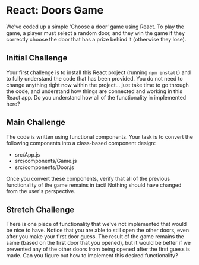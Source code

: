# React: Doors Game

We've coded up a simple 'Choose a door' game using React. To play the game, a player must select a random door, and they win the game if they correctly choose the door that has a prize behind it (otherwise they lose).


## Initial Challenge
Your first challenge is to install this React project (running `npm install`) and to fully understand the code that has been provided. You do not need to change anything right now within the project... just take time to go through the code, and understand how things are connected and working in this React app. Do you understand how all of the functionality in implemented here?

## Main Challenge
 The code is written using functional components. Your task is to convert the following components into a class-based component design:
- src/App.js
- src/components/Game.js
- src/components/Door.js

Once you convert these components, verify that all of the previous functionality of the game remains in tact! Nothing should have changed from the user's perspective.

## Stretch Challenge
There is one piece of functionality that we've not implemented that would be nice to have. Notice that you are able to still open the other doors, even after you make your first door guess. The result of the game remains the same (based on the first door that you opened), but it would be better if we prevented any of the other doors from being opened after the first guess is made. Can you figure out how to implement this desired functionality?
